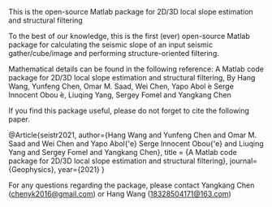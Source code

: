 This is the open-source Matlab package for 2D/3D local slope estimation and structural filtering

To the best of our knowledge, this is the first (ever) open-source Matlab package for calculating the seismic slope of an input seismic gather/cube/image and performing structure-oriented filtering.

Mathematical details can be found in the following reference: 
A Matlab code package for 2D/3D local slope estimation and structural filtering, By Hang Wang, Yunfeng Chen, Omar M. Saad, Wei Chen, Yapo Abol ́e Serge Innocent Obou ́e, Liuqing Yang, Sergey Fomel and Yangkang Chen


If you find this package useful, please do not forget to cite the following paper. 

@Article{seistr2021,
  author={Hang Wang and Yunfeng Chen and Omar M. Saad and Wei Chen and Yapo Abol{\'e} Serge Innocent Obou{\'e} and Liuqing Yang and Sergey Fomel and Yangkang Chen},
  title = {A Matlab code package for 2D/3D local slope estimation and structural filtering},
  journal={Geophysics},
  year={2021}
}


For any questions regarding the package, please contact Yangkang Chen (chenyk2016@gmail.com) or Hang Wang (18328504171@163.com) 




